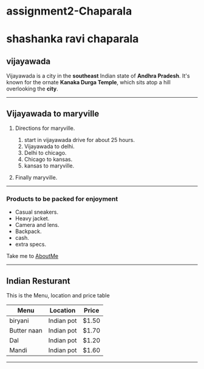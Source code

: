 # assignment2-Chaparala
# shashanka ravi chaparala
## vijayawada
Vijayawada is a city in the **southeast** Indian state of **Andhra Pradesh**. It's known for the ornate **Kanaka Durga Temple**, which sits atop a hill overlooking the **city**.

****
## Vijayawada to maryville

1. Directions for maryville.
   1. start in vijayawada drive for about 25 hours.
   2. Vijayawada to delhi.
   3. Delhi to chicago.
   4. Chicago to kansas.
   5. kansas to maryville.
        
2. Finally maryville.

****

### Products to be packed for enjoyment

- Casual sneakers.
- Heavy jacket.
- Camera and lens.
- Backpack.
- cash.
- extra specs.

Take me to [AboutMe](AboutMe.md)

---
## Indian Resturant
This is the Menu, location and price table

| Menu		    | Location	  | Price    |
| ------------- | --------    | -------- |
| biryani	    | Indian pot  | $1.50    |
| Butter naan	| Indian pot  | $1.70    |
| Dal           | Indian pot  | $1.20    |
| Mandi	        | Indian pot  | $1.60    |

---
